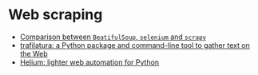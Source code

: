 # Web scraping

- [Comparison between `BeatifulSoup`, `selenium` and `scrapy`](https://towardsdatascience.com/web-scraping-with-beautiful-soup-selenium-or-scrapy-62c6f3545de7)
- [trafilatura: a Python package and command-line tool to gather text on the Web](https://github.com/adbar/trafilatura)
- [Helium: lighter web automation for Python](https://github.com/mherrmann/helium)
